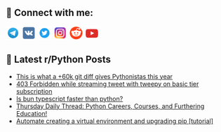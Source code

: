 ## 🔎 Connect with me:
[<img src="https://github.com/bullbesh/bullbesh/blob/main/images/Telegram.png" width="32" height="32" />](https://t.me/bullbesh)
[<img src="https://github.com/bullbesh/bullbesh/blob/main/images/VK.png" width="32" height="32" />](https://vk.com/bullbesh)
[<img src="https://github.com/bullbesh/bullbesh/blob/main/images/Twitter.png" width="32" height="32" />](https://twitter.com/bullbesh1)
[<img src="https://github.com/bullbesh/bullbesh/blob/main/images/Instagram.png" width="32" height="32" />](https://www.instagram.com/bullbesh)
[<img src="https://github.com/bullbesh/bullbesh/blob/main/images/Reddit.png" width="32" height="32" />](https://www.reddit.com/user/bullbesh)
[<img src="https://github.com/bullbesh/bullbesh/blob/main/images/YouTube.png" width="32" height="32" />](https://www.youtube.com/channel/UCtfjRs6uzgq5mfm8S06WTcg)

## 📕 Latest r/Python Posts
<!-- BLOG-POST-LIST:START -->
- [This is what a +60k git diff gives Pythonistas this year](https://www.reddit.com/r/Python/comments/1b2t6pd/this_is_what_a_60k_git_diff_gives_pythonistas/)
- [403 Forbidden while streaming tweet with tweepy on basic tier subscription](https://www.reddit.com/r/Python/comments/1b2sgyp/403_forbidden_while_streaming_tweet_with_tweepy/)
- [Is bun typescript faster than python?](https://www.reddit.com/r/Python/comments/1b2r5k4/is_bun_typescript_faster_than_python/)
- [Thursday Daily Thread: Python Careers, Courses, and Furthering Education!](https://www.reddit.com/r/Python/comments/1b2ltwd/thursday_daily_thread_python_careers_courses_and/)
- [Automate creating a virtual environment and upgrading pip [tutorial]](https://www.reddit.com/r/Python/comments/1b2ldnp/automate_creating_a_virtual_environment_and/)
<!-- BLOG-POST-LIST:END -->
